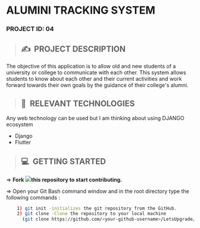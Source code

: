 # **ALUMINI TRACKING SYSTEM**

### **PROJECT ID: 04**
>## ✍&nbsp; PROJECT DESCRIPTION
The objective of this application is to allow old and new students of a university or college to communicate with each other. This system allows students to know about each other and their current activities and work forward towards their own goals by the guidance of their college's alumni. 

>## 📂&nbsp; RELEVANT TECHNOLOGIES
Any web technology can be used but I am thinking about using DJANGO ecosystem
<!--UL-->
* Django
* Flutter

>## 💻&nbsp; GETTING STARTED

=> **Fork <a href=https://github.com/LetsUpgrade/ALUMNI-TRACKING-SYSTEM><img src="https://img.icons8.com/ios/24/000000/code-fork.png"></a>this repository to start contributing.**

=> Open your Git Bash command window and in the root directory type the following commands :
```bash
    1) git init -initializes the git repository from the GitHub. 
    2) git clone -Clone the repository to your local machine
      (git clone https://github.com/<your-github-username>/LetsUpgrade/ALUMNI-TRACKING-SYSTEM.git)
``` 
